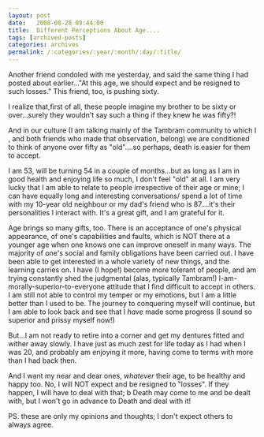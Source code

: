 ```yaml
---
layout: post
date:	2008-08-28 09:44:00
title:  Different Perceptions About Age....
tags: [archived-posts]
categories: archives
permalink: /:categories/:year/:month/:day/:title/
---
```

Another friend condoled with me yesterday, and said the same thing I had posted about earlier..."At this age, we should expect and be resigned to such losses." This friend, too, is pushing sixty. 

I realize that,first of all, these people imagine my brother to be sixty or over...surely they wouldn't say such a thing if they knew he was fifty?!

And in our culture (I am talking mainly of the Tambram community to which I , and both friends who made that observation, belong) we are conditioned to think of anyone over fifty as "old"....so perhaps, death is easier for them to accept.

I am 53, will be turning 54 in a couple of months...but as long as I am in good health and enjoying life so much, I don't feel "old" at all. I am very lucky that I am able to relate to people irrespective of their age or mine; I can have equally long and interesting conversations/ spend a lot of time with my 10-year old neighbour or my dad's friend who is 87....it's their personalities I interact with. It's a great gift, and I am grateful for it.

Age brings so many gifts, too. There is an acceptance of one's physical appearance, of one's capabilities and faults, which is NOT there at a younger age when one knows one can improve oneself in many ways. The majority of one's social and family obligations have been carried out. I have been able to get interested in a whole variety of new things, and the learning carries on. I have (I hope!) become more tolerant of people, and am trying constantly shed the judgmental (alas, typically Tambram!) I-am-morally-superior-to-everyone attitude that I find difficult to accept in others. I am still not able to control my temper or my emotions, but I am a little better than I used to be. The journey to conquering myself will continue, but I am able to look back and see that I *have* made some progress (I sound so superior and prissy myself now!)

But...I am not ready to retire into a corner and get my dentures fitted and wither away slowly. I have just as much zest for life today as I had when I was 20, and probably am enjoying it more, having come to terms with more than I had back then. 

And I want my near and dear ones, *whatever* their age, to be healthy and happy too. No, I will NOT expect and be resigned to "losses". If they happen, I will have to deal with that; b Death may come to me and be dealt with, but I won't go in advance to Death and deal with it!

PS. these are only my opinions and thoughts; I don't expect others to always agree.
